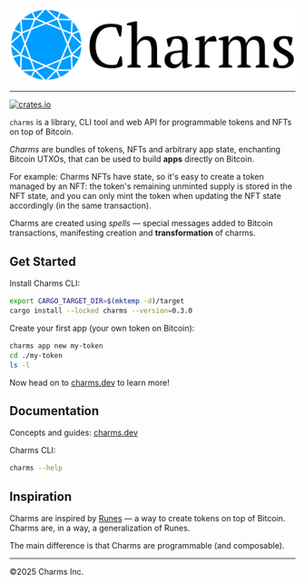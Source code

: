![Charms](.github/logo-charms.png)

---
[![crates.io](https://img.shields.io/crates/v/charms)](https://crates.io/crates/charms)

`charms` is a library, CLI tool and web API for programmable tokens and NFTs on top of Bitcoin.

_Charms_ are bundles of tokens, NFTs and arbitrary app state, enchanting Bitcoin UTXOs, that can be used to build
**apps** directly on Bitcoin.

For example: Charms NFTs have state, so it's easy to create a token managed by an NFT: the token's remaining unminted
supply is stored in the NFT state, and you can only mint the token when updating the NFT state accordingly (in the same
transaction).

Charms are created using _spells_ — special messages added to Bitcoin transactions, manifesting creation and
**transformation** of charms.

## Get Started

Install Charms CLI:

```sh
export CARGO_TARGET_DIR=$(mktemp -d)/target
cargo install --locked charms --version=0.3.0
```

Create your first app (your own token on Bitcoin):

```sh
charms app new my-token
cd ./my-token
ls -l
```

Now head on to [charms.dev](https://charms.dev) to learn more!

## Documentation

Concepts and guides: [charms.dev](https://charms.dev)

Charms CLI:

```sh
charms --help
```

## Inspiration

Charms are inspired by [Runes](https://docs.ordinals.com/runes.html) — a way to create tokens on top of Bitcoin. Charms
are, in a way, a generalization of Runes.

The main difference is that Charms are programmable (and composable).

---
©️2025 Charms Inc.
